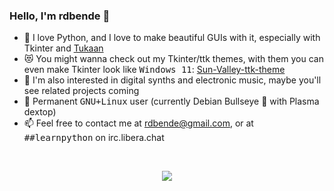 ### Hello, I'm rdbende 👋


- :snake: I love Python, and I love to make beautiful GUIs with it, especially with Tkinter and [Tukaan](https://github.com/tukaan/tukaan)
- :heart_eyes_cat: You might wanna check out my Tkinter/ttk themes, with them you can even make Tkinter look like <kbd>Windows 11</kbd>: [Sun-Valley-ttk-theme](https://github.com/rdbende/Sun-Valley-ttk-theme)
- :musical_keyboard: I'm also interested in digital synths and electronic music, maybe you'll see related projects coming
- :penguin: Permanent <kbd>GNU+Linux</kbd> user (currently Debian Bullseye 🎯 with Plasma dextop)
- :mailbox: Feel free to contact me at rdbende@gmail.com, or at <kbd>##learnpython</kbd> on irc.libera.chat


<br>
<p align="center">
<img src="https://github-readme-stats.vercel.app/api?username=rdbende&show_icons=true&count_private=true&custom_title=My%20GitHub%20stats&bg_color=30,e96443,904e95&icon_color=fafafa&text_color=fafafa&title_color=fafafa&border_color=fafafa&border_radius=14&include_all_commits=true&line_height=30">
</p>
